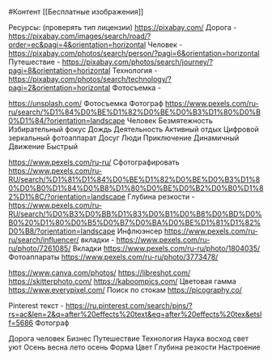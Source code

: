 #Контент 
[[Бесплатные изображения]]

Ресурсы: (проверять тип лицензии)
https://pixabay.com/
Дорога - https://pixabay.com/images/search/road/?order=ec&pagi=4&orientation=horizontal
Человек - https://pixabay.com/photos/search/person/?pagi=6&orientation=horizontal
Путешествие - https://pixabay.com/photos/search/journey/?pagi=8&orientation=horizontal
Технология - https://pixabay.com/photos/search/technology/?pagi=2&orientation=horizontal
Фотосъемка - 

https://unsplash.com/
Фотосъемка
Фотограф https://www.pexels.com/ru-ru/search/%D1%84%D0%BE%D1%82%D0%BE%D0%B3%D1%80%D0%B0%D1%84/?orientation=landscape
Человек
Безмятежность
Избирательный фокус
Дождь
Деятельность
Активный отдых
Цифровой зеркальный фотоаппарат
Досуг
Люди
Приключение
Динамичный
Движение
Быстрый

https://www.pexels.com/ru-ru/
Сфотографировать https://www.pexels.com/ru-RU/search/%D1%81%D1%84%D0%BE%D1%82%D0%BE%D0%B3%D1%80%D0%B0%D1%84%D0%B8%D1%80%D0%BE%D0%B2%D0%B0%D1%82%D1%8C/?orientation=landscape
Глубина резкости - https://www.pexels.com/ru-RU/search/%D0%B3%D0%BB%D1%83%D0%B1%D0%B8%D0%BD%D0%B0%20%D1%80%D0%B5%D0%B7%D0%BA%D0%BE%D1%81%D1%82%D0%B8/?orientation=landscape
Инфлюэнсер https://www.pexels.com/ru-ru/search/influencer/
вкладки - https://www.pexels.com/ru-ru/photo/7261085/
Вкладки https://www.pexels.com/ru-ru/photo/1804035/
Фотоаппараты https://www.pexels.com/ru-ru/photo/3773478/

https://www.canva.com/photos/
https://libreshot.com/
https://skitterphoto.com/
https://kaboompics.com/   Цветовая гамма
https://www.everypixel.com/  Поиск по стокам
https://picography.co/



Pinterest текст - https://ru.pinterest.com/search/pins/?rs=ac&len=2&q=after%20effects%20text&eq=after%20effects%20tex&etslf=5686
Фотограф

Дорога
человек
Бизнес
Путешествие
Технология
Наука
восход
свет
уют
Осень
весна
лето
осень
Форма
Цвет
Глубина резкости
Настроение


